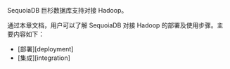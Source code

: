 SequoiaDB 巨杉数据库支持对接 Hadoop。

通过本章文档，用户可以了解 SequoiaDB 对接 Hadoop 的部署及使用步骤。主要内容如下：

- [部署][deployment]
- [集成][integration]




[^_^]:
     本文使用的所有引用及链接
[deployment]:manual/Manual/Connector/Hadoop/deployment.md
[integration]:manual/Manual/Connector/Hadoop/integration.md
